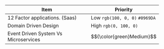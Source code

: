 | Item | Priority |
|------|----------|
| 12 Factor applications. (Saas) | Low `rgb(100, 0, 0)` `#0969DA` |
| Domain Driven Design |  High `rgb(0, 100, 0)` |
| Event Driven System Vs Microservices | $${\color{green}Medium}$$ |
